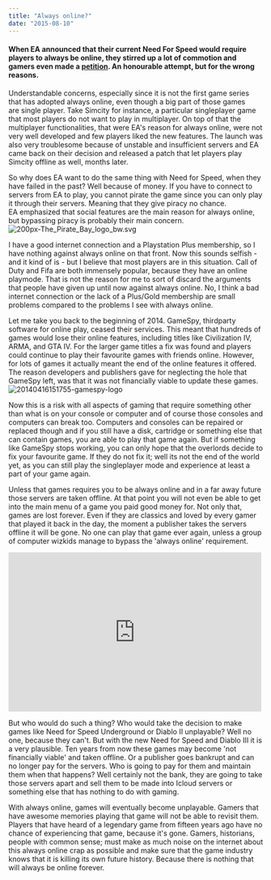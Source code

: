 ```yaml
---
title: "Always online?"
date: "2015-08-10"
---
```


#### When EA announced that their current Need For Speed would require players to always be online, they stirred up a lot of commotion and gamers even made a [petition](https://www.change.org/p/fans-of-the-underground-series-no-always-on-for-nfs). An honourable attempt, but for the wrong reasons.

Understandable concerns, especially since it is not the first game series that has adopted always online, even though a big part of those games are single player. Take Simcity for instance, a particular singleplayer game that most players do not want to play in multiplayer. On top of that the multiplayer functionalities, that were EA's reason for always online, were not very well developed and few players liked the new features. The launch was also very troublesome because of unstable and insufficient servers and EA came back on their decision and released a patch that let players play Simcity offline as well, months later.

So why does EA want to do the same thing with Need for Speed, when they have failed in the past? Well because of money. If you have to connect to servers from EA to play, you cannot pirate the game since you can only play it through their servers. Meaning that they give piracy no chance. EA emphasized that social features are the main reason for always online, but bypassing piracy is probably their main concern.![200px-The_Pirate_Bay_logo_bw.svg](images/200px-The_Pirate_Bay_logo_bw.svg_.png)

I have a good internet connection and a Playstation Plus membership, so I have nothing against always online on that front. Now this sounds selfish - and it kind of is - but I believe that most players are in this situation. Call of Duty and Fifa are both immensely popular, because they have an online playmode. That is not the reason for me to sort of discard the arguments that people have given up until now against always online. No, I think a bad internet connection or the lack of a Plus/Gold membership are small problems compared to the problems I see with always online.

Let me take you back to the beginning of 2014. GameSpy, thirdparty software for online play, ceased their services. This meant that hundreds of games would lose their online features, including titles like Civilization IV, ARMA, and GTA IV. For the larger game titles a fix was found and players could continue to play their favourite games with friends online. However, for lots of games it actually meant the end of the online features it offered. The reason developers and publishers gave for neglecting the hole that GameSpy left, was that it was not financially viable to update these games.![20140416151755-gamespy-logo](images/20140416151755-gamespy-logo.jpg)

Now this is a risk with all aspects of gaming that require something other than what is on your console or computer and of course those consoles and computers can break too. Computers and consoles can be repaired or replaced though and if you still have a disk, cartridge or something else that can contain games, you are able to play that game again. But if something like GameSpy stops working, you can only hope that the overlords decide to fix your favourite game. If they do not fix it; well its not the end of the world yet, as you can still play the singleplayer mode and experience at least a part of your game again.

Unless that games requires you to be always online and in a far away future those servers are taken offline. At that point you will not even be able to get into the main menu of a game you paid good money for. Not only that, games are lost forever. Even if they are classics and loved by every gamer that played it back in the day, the moment a publisher takes the servers offline it will be gone. No one can play that game ever again, unless a group of computer wizkids manage to bypass the 'always online' requirement.

<iframe src="https://www.youtube.com/embed/daN2FVAqOHA" width="500" height="315" frameborder="0" allowfullscreen="allowfullscreen"></iframe>

But who would do such a thing? Who would take the decision to make games like Need for Speed Underground or Diablo II unplayable? Well no one, because they can't. But with the new Need for Speed and Diablo III it is a very plausible. Ten years from now these games may become 'not financially viable' and taken offline. Or a publisher goes bankrupt and can no longer pay for the servers. Who is going to pay for them and maintain them when that happens? Well certainly not the bank, they are going to take those servers apart and sell them to be made into Icloud servers or something else that has nothing to do with gaming.

With always online, games will eventually become unplayable. Gamers that have awesome memories playing that game will not be able to revisit them. Players that have heard of a legendary game from fifteen years ago have no chance of experiencing that game, because it's gone. Gamers, historians, people with common sense; must make as much noise on the internet about this always online crap as possible and make sure that the game industry knows that it is killing its own future history. Because there is nothing that will always be online forever.
